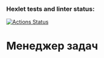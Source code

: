 ### Hexlet tests and linter status:
[![Actions Status](https://github.com/qwelp/php-project-lvl4/workflows/hexlet-check/badge.svg)](https://github.com/qwelp/php-project-lvl4/actions)

# Менеджер задач